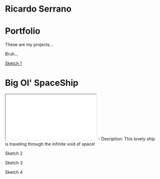 # Ricardo Serrano

# Portfolio

These are my projects...

Bruh...

[Sketch 1](./sketch/)


# Big Ol' SpaceShip
<iframe src="./sketch/"></iframe>
- Desription: This lovely ship is traveling through the infinite void of space!


Sketch 2

Sketch 3

Sketch 4
